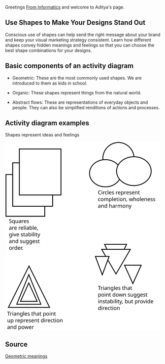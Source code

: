Greetings [From Informatics](https://www.informatics.illinois.edu/) and welcome to Aditya's page.

## Use Shapes to Make Your Designs Stand Out
<p> Conscious use of shapes can help send the right message about your brand and keep your visual marketing strategy consistent. Learn how different shapes convey hidden meanings and feelings so that you can choose the best shape combinations for your designs. </p>

## Basic components of an activity diagram

* Geometric: These are the most commonly used shapes. We are introduced to them as kids in school.

* Organic: These shapes represent things from the natural world.

* Abstract flows: These are representations of everyday objects and people. They can also be simplified renditions of actions and processes.

## Activity diagram examples
<p> Shapes represent ideas and feelings </p>

![Activity Diagram](Aditya_Diagram.svg)

## Source

[Geometric meanings](https://visme.co/blog/geometric-meanings/)